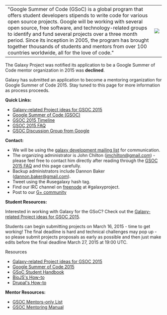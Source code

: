 <table>
  <tr>
    <td> "Google Summer of Code (GSoC) is a global program that offers student developers stipends to write code for various open source projects. Google will be working with several open source, free software, and technology-related groups to identify and fund several projects over a three month period. Since its inception in 2005, the program has brought together thousands of students and mentors from over 100 countries worldwide, all for the love of code." </td>
    <td> <img src='https://developers.google.com/open-source/soc/images/gsoc2015-300x270.jpg' /> </td>
  </tr>
</table>


The Galaxy Project was notified its application to be a Google Summer of Code mentor organization in 2015 was **declined**.

Galaxy has submitted an application to become a mentoring organization for Google Summer of Code 2015. Stay tuned to this page for more information as process proceeds.

**Quick Links:**

* [Galaxy-related Project ideas for GSOC 2015](../2015Ideas)
* [Google Summer of Code (GSOC)](https://developers.google.com/open-source/soc/)
* [GSOC 2015 Timeline](http://www.google-melange.com/gsoc/events/google/gsoc2015)
* [GSOC 2015 FAQ](http://www.google-melange.com/gsoc/document/show/gsoc_program/google/gsoc2015/help_page)
* [GSOC Discussion Group from Google](https://groups.google.com/forum/#!forum/google-summer-of-code-discuss)

 
**Contact:**

* We will be using the [galaxy development mailing list](https://lists.galaxyproject.org/listinfo/galaxy-dev) for communication.
* The organizing administrator is John Chilton (jmchilton@gmail.com) - please feel free to contact him directly after reading through the [GSOC 2015 FAQ](http://www.google-melange.com/gsoc/document/show/gsoc_program/google/gsoc2015/help_page) and this page carefully.
* Backup administrators include Dannon Baker (dannon.baker@gmail.com).
* Tweet using the #usegalaxy hash tag.
* Find our IRC channel on [freenode](http://freenode.net/) at #galaxyproject.
* Post to our [G+ community](https://plus.google.com/u/0/communities/104005941793507319974)

**Student Resources:**

Interested in working with Galaxy for the GSoC? Check out the [Galaxy-related Project ideas for GSOC 2015](../2015Ideas).

Students can begin submitting projects on March 16, 2015 - time to get working! The final deadline is hard and technical challenges may pop up - so please submit projects proposals as early as possible and then just make edits before the final deadline March 27, 2015 at 19:00 UTC.

Resources

* [Galaxy-related Project ideas for GSOC 2015](../2015Ideas)
* [Google Summer of Code 2015](http://www.google-melange.com/gsoc/homepage/google/gsoc2015)
* [GSoC Student Handbook](http://en.flossmanuals.net/GSoCStudentGuide/)
* [BioJS's How-to](https://rostlab.org/services/biojs/gsoc.html)
* [Drupal's How-to](https://rostlab.org/services/biojs/gsoc.html)

**Mentor Resources:**

* [GSOC Mentors-only List](http://groups.google.com/group/google-summer-of-code-mentors-list)
* [GSOC Mentoring Manual](http://en.flossmanuals.net/GSoCMentoring/)
